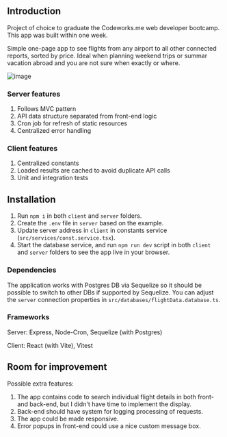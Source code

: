 ## Introduction

Project of choice to graduate the Codeworks.me web developer bootcamp. This app was built within one week.

Simple one-page app to see flights from any airport to all other connected reports, sorted by price. 
Ideal when planning weekend trips or summar vacation abroad and you are not sure when exactly or where.

![image](https://github.com/DanielMaczak/weekend-traveller/assets/145442574/ae2eb114-aed9-4147-93d0-dbcf4ad4c0ff)

### Server features

1. Follows MVC pattern
2. API data structure separated from front-end logic
3. Cron job for refresh of static resources
4. Centralized error handling

### Client features

1. Centralized constants
2. Loaded results are cached to avoid duplicate API calls
3. Unit and integration tests

## Installation

1. Run `npm i` in both `client` and `server` folders.
2. Create the `.env` file in `server` based on the example.
3. Update server address in `client` in constants service (`src/services/const.service.tsx`).
4. Start the database service, and run `npm run dev` script in both `client` and `server` folders to see the app live in your browser.

### Dependencies

The application works with Postgres DB via Sequelize so it should be possible to switch to other DBs if supported by Sequelize.
You can adjust the `server` connection properties in `src/databases/flightData.database.ts`.

### Frameworks

Server: Express, Node-Cron, Sequelize (with Postgres)

Client: React (with Vite), Vitest

## Room for improvement

Possible extra features:
1. The app contains code to search individual flight details in both front- and back-end, but I didn't have time to implement the display.
2. Back-end should have system for logging processing of requests.
3. The app could be made responsive.
4. Error popups in front-end could use a nice custom message box.
